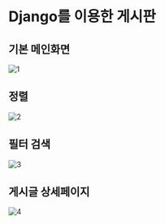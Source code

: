 # Django를 이용한 게시판
## 기본 메인화면
![1](https://user-images.githubusercontent.com/78770258/141659101-fb526139-9eba-4048-b1aa-893ac4f6514c.JPG)
## 정렬
![2](https://user-images.githubusercontent.com/78770258/141659158-d28f8164-8b14-42fd-bb22-843f11f3d2ad.png)
## 필터 검색
![3](https://user-images.githubusercontent.com/78770258/141659159-593e4d41-a5ed-4620-a0dd-1ac4e42f2408.png)
## 게시글 상세페이지
![4](https://user-images.githubusercontent.com/78770258/141659111-be833842-6305-4ed1-8d3f-d4f384f42da2.JPG)
